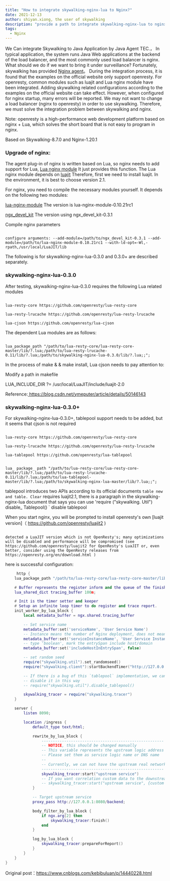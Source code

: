 ```yaml
---
title: "How to integrate skywalking-nginx-lua to Nginx?"
date: 2021-12-13
author: shiyan.xiong, the user of skywalking
description: "provide a path to integrate skywalking-nginx-lua to nginx and avoid you falling pit"
tags:
  - Nginx
---
```


We Can integrate Skywalking to Java Application by Java Agent TEC.， In typical application, the system runs Java Web applications at the backend of the load balancer, and the most commonly used load balancer is nginx. What should we do if we want to bring it under surveillance? Fortunately, skywalking has provided [Nginx agent](https://github.com/apache/skywalking-nginx-lua)。 During the integration process, it is found that the examples on the official website only support openresty. For openresty, common modules such as luajit and Lua nginx module have been integrated. Adding skywalking related configurations according to the examples on the official website can take effect. However, when configured for nginx startup, many errors will be reported. We may not want to change a load balancer (nginx to openresty) in order to use skywalking. Therefore, we must solve the integration problem between skywalking and nginx.

Note: openresty is a high-performance web development platform based on nginx + Lua, which solves the short board that is not easy to program in nginx.

Based on Skywalking-8.7.0 and Nginx-1.20.1

### Upgrade of nginx:

The agent plug-in of nginx is written based on Lua, so nginx needs to add support for Lua, [Lua nginx module](https://github.com/openresty/lua-nginx-module) It just provides this function. The Lua nginx module depends on [luajit](https://luajit.org/download.html) Therefore, first we need to install luajit. In the environment, it is best to choose version 2.1.

For nginx, you need to compile the necessary modules yourself. It depends on the following two modules:

[lua-nginx-module](https://github.com/openresty/lua-nginx-module) The version is lua-nginx-module-0.10.21rc1

[ngx_devel_kit](http://openresty.org/cn/nginx-devel-kit.html) The version using ngx_devel_kit-0.3.1

Compile nginx parameters

```shell

configure arguments: --add-module=/path/to/ngx_devel_kit-0.3.1 --add-module=/path/to/lua-nginx-module-0.10.21rc1 --with-ld-opt=-Wl,-rpath,/usr/local/LuaJIT/lib

```

The following is for skywalking-nginx-lua-0.3.0 and 0.3.0+ are described separately.

### skywalking-nginx-lua-0.3.0

After testing, skywalking-nginx-lua-0.3.0 requires the following Lua related modules

```shell

lua-resty-core https://github.com/openresty/lua-resty-core

lua-resty-lrucache https://github.com/openresty/lua-resty-lrucache

lua-cjson https://github.com/openresty/lua-cjson

```

The dependent Lua modules are as follows:

```shell

lua_package_path "/path/to/lua-resty-core/lua-resty-core-master/lib/?.lua;/path/to/lua-resty-lrucache-0.11/lib/?.lua;/path/to/skywalking-nginx-lua-0.3.0/lib/?.lua;;";

```

In the process of make & & make install, Lua cjson needs to pay attention to:

Modify a path in makefile

LUA_INCLUDE_DIR ?= /usr/local/LuaJIT/include/luajit-2.0

Reference:[ https://blog.csdn.net/ymeputer/article/details/50146143 ](https://blog.csdn.net/ymeputer/article/details/50146143)

### skywalking-nginx-lua-0.3.0+

For skywalking-nginx-lua-0.3.0+, tablepool support needs to be added, but it seems that cjson is not required

```shell

lua-resty-core https://github.com/openresty/lua-resty-core

lua-resty-lrucache https://github.com/openresty/lua-resty-lrucache

lua-tablepool https://github.com/openresty/lua-tablepool

```

```shell

lua_ package_ path "/path/to/lua-resty-core/lua-resty-core-master/lib/?.lua;/path/to/lua-resty-lrucache-0.11/lib/?.lua;/path/to/lua-tablepool-master/lib/?.lua;/path/to/skywalking-nginx-lua-master/lib/?.lua;;";

```

tablepool introduces two APIs according to its official documents `table new and table. Clear` requires luajit2.1, there is a paragraph in the skywalking-nginx-lua document that says you can use 'require ("skywalking. Util") disable\_ Tablepool() ` disable tablepool

When you start nginx, you will be prompted to install openresty's own [luajit version]（ https://github.com/openresty/luajit2 )

```shell

detected a LuaJIT version which is not OpenResty's; many optimizations will be disabled and performance will be compromised (see https://github.com/openresty/luajit2 for OpenResty's LuaJIT or, even better, consider using the OpenResty releases from https://openresty.org/en/download.html )

```

here is successful configuration:

```lua
     http {
    lua_package_path "/path/to/lua-resty-core/lua-resty-core-master/lib/?.lua;/path/to/lua-resty-lrucache-0.11/lib/?.lua;/path/to/lua-tablepool-master/lib/?.lua;/path/to/skywalking-nginx-lua-master/lib/?.lua;;";

    # Buffer represents the register inform and the queue of the finished segment
    lua_shared_dict tracing_buffer 100m;

    # Init is the timer setter and keeper
    # Setup an infinite loop timer to do register and trace report.
    init_worker_by_lua_block {
        local metadata_buffer = ngx.shared.tracing_buffer

        -- Set service name
        metadata_buffer:set('serviceName', 'User Service Name')
        -- Instance means the number of Nginx deployment, does not mean the worker instances
        metadata_buffer:set('serviceInstanceName', 'User Service Instance Name')
        -- type 'boolean', mark the entrySpan include host/domain
        metadata_buffer:set('includeHostInEntrySpan', false)

        -- set random seed
        require("skywalking.util").set_randomseed()
        require("skywalking.client"):startBackendTimer("http://127.0.0.1:12800")

        -- If there is a bug of this `tablepool` implementation, we can
        -- disable it in this way
        -- require("skywalking.util").disable_tablepool()

        skywalking_tracer = require("skywalking.tracer")
    }

    server {
        listen 8090;

        location /ingress {
            default_type text/html;

            rewrite_by_lua_block {
                ------------------------------------------------------
                -- NOTICE, this should be changed manually
                -- This variable represents the upstream logic address
                -- Please set them as service logic name or DNS name
                --
                -- Currently, we can not have the upstream real network address
                ------------------------------------------------------
                skywalking_tracer:start("upstream service")
                -- If you want correlation custom data to the downstream service
                -- skywalking_tracer:start("upstream service", {custom = "custom_value"})
            }

            -- Target upstream service
            proxy_pass http://127.0.0.1:8080/backend;

            body_filter_by_lua_block {
                if ngx.arg[2] then
                    skywalking_tracer:finish()
                end
            }

            log_by_lua_block {
                skywalking_tracer:prepareForReport()
            }
        }
    }
}
```

Original post：https://www.cnblogs.com/kebibuluan/p/14440228.html
